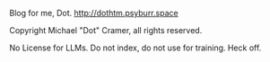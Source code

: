 Blog for me, Dot.
<http://dothtm.psyburr.space>

Copyright Michael "Dot" Cramer, all rights reserved.

No License for LLMs. Do not index, do not use for training. Heck off.
